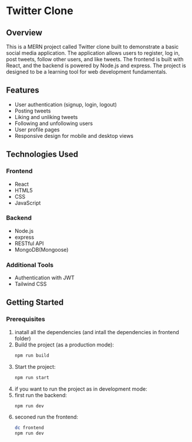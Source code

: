 # Twitter Clone

## Overview

This is a MERN project called Twitter clone built to demonstrate a basic social media application. The application allows users to register, log in, post tweets, follow other users, and like tweets. The frontend is built with React, and the backend is powered by Node.js and express. The project is designed to be a learning tool for web development fundamentals.

## Features

- User authentication (signup, login, logout)
- Posting tweets
- Liking and unliking tweets
- Following and unfollowing users
- User profile pages
- Responsive design for mobile and desktop views

## Technologies Used

### Frontend
- React
- HTML5
- CSS
- JavaScript

### Backend
- Node.js
- express
- RESTful API
- MongoDB(Mongoose)

### Additional Tools
- Authentication with JWT
- Tailwind CSS

## Getting Started

### Prerequisites
1. inatall all the dependencies (and intall the dependencies in frontend folder)
2. Build the project (as a production mode):
   ```bash
   npm run build
3. Start the project:
   ```bash
   npm run start

4. if you want to run the project as in development mode:
5. first run the backend:
   ```bash
   npm run dev
6. seconed run the frontend:
   ```bash
   dc frontend
   npm run dev
